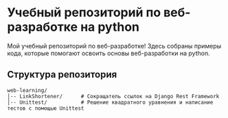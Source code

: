 # Учебный репозиторий по веб-разработке на python

Мой учебный репозиторий по веб-разработке! Здесь собраны примеры кода, которые помогают освоить основы веб-разработки на python.

## Структура репозитория
```
web-learning/
│-- LinkShortener/      # Сокращатель ссылок на Django Rest Framework
│-- Unittest/           # Решение квадратного уравнения и написание тестов с помощью Unittest
```
